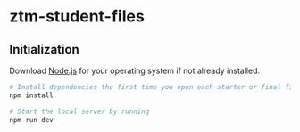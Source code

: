 # ztm-student-files

## Initialization
Download [Node.js](https://nodejs.org/en/download/) for your operating system if not already installed.

``` bash
# Install dependencies the first time you open each starter or final file by running
npm install

# Start the local server by running
npm run dev
```